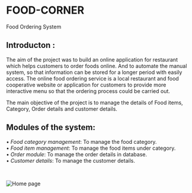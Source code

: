 # FOOD-CORNER
Food Ordering System

##  Introducton : 
The aim of the project was to build an online application for restaurant which helps customers to order foods online. And to automate the manual system, so that information can be stored for a longer period with easily access. The online food ordering service is a local restaurant and food cooperative website or application for customers to provide more interactive menu so that the ordering process could be carried out.
    
The main objective of the project is to manage the details of Food items, Category, Order details and customer details.


##  Modules of the system:
•	*Food category management*: To manage the food category. <br>
•	*Food item management*:  To manage the food items under category. <br>
•	*Order module*:   To manage the order details in database. <br>
•	*Customer details*: 	 To manage the customer details.

<br>

![Home page](https://user-images.githubusercontent.com/62075811/124397983-ee3bd780-dd30-11eb-8f54-11afb3436f6d.png)
